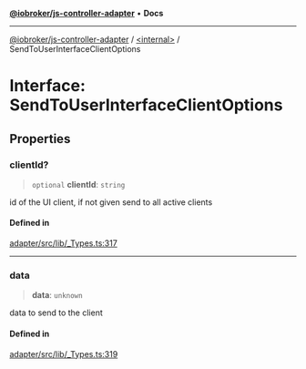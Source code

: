 [**@iobroker/js-controller-adapter**](../../README.md) • **Docs**

***

[@iobroker/js-controller-adapter](../../globals.md) / [\<internal\>](../README.md) / SendToUserInterfaceClientOptions

# Interface: SendToUserInterfaceClientOptions

## Properties

### clientId?

> `optional` **clientId**: `string`

id of the UI client, if not given send to all active clients

#### Defined in

[adapter/src/lib/\_Types.ts:317](https://github.com/ioBroker/ioBroker.js-controller/blob/5cf8c0f8f818a3bd00a8d0bf4c2516676b695603/packages/adapter/src/lib/_Types.ts#L317)

***

### data

> **data**: `unknown`

data to send to the client

#### Defined in

[adapter/src/lib/\_Types.ts:319](https://github.com/ioBroker/ioBroker.js-controller/blob/5cf8c0f8f818a3bd00a8d0bf4c2516676b695603/packages/adapter/src/lib/_Types.ts#L319)
